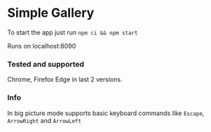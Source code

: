 # Simple Gallery

To start the app just run `npm ci && npm start`

Runs on localhost:8090

### Tested and supported
Chrome, Firefox Edge in last 2 versions.

### Info
In big picture mode supports basic keyboard commands like `Escape`, `ArrowRight` and `ArrowLeft` 

